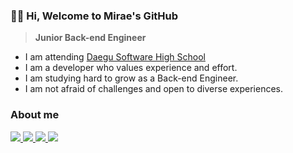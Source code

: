 ### 👋🏻 Hi, Welcome to Mirae's GitHub

> **Junior Back-end Engineer**

- I am attending [Daegu Software High School](http://dgswhs.kr/)
- I am a developer who values experience and effort.
- I am studying hard to grow as a Back-end Engineer.
- I am not afraid of challenges and open to diverse experiences.
### About me
<div style="margin: ; text-align: left;" "text-align: left;"> 
      <a href="https://url.kr/gv86ch">
          <img src="https://img.shields.io/badge/Portfolio-000000?style=flat-square&logo=Notion&logoColor=white">
      </a>
      <a href="https://velog.io/@miraexhoi">
          <img src="https://img.shields.io/badge/Velog-20C997?style=flat-square&logo=Velog&logoColor=white">
      </a>
      <a href="https://www.instagram.com/miraexhoi">
          <img src="https://img.shields.io/badge/Instagram-E4405F?style=flat-square&logo=Instagram&logoColor=white">
      </a>
      <a href="mailto:miraexhoi@gmail.com">
          <img src="https://img.shields.io/badge/Gmail-d14836?style=flat-square&logo=Gmail&logoColor=white">
      </a>
</div>

